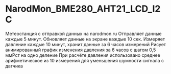 # NarodMon_BME280_AHT21_LCD_I2C
Метеостанция с отправкой данных на narodmon.ru
Отправляет данные каждые 5 минут. Обновляет данные на экране каждые 10 сек.
Измеряет давление каждые 10 минут, хранит данные за 6 часов измерений
Рисует анимированный график изменения давления за 6 часов с шагом 0,5 ммРст на одно деление
При расчёте давления использовано среднее арифметическое из 10 измерений
для уменьшения шумности сигнала с датчика
